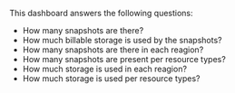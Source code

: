This dashboard answers the following questions:

- How many snapshots are there?
- How much billable storage is used by the snapshots?
- How many snapshots are there in each reagion?
- How many snapshots are present per resource types?
- How much storage is used in each reagion?
- How much storage is used per resource types?